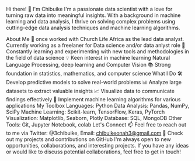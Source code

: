 Hi there! 👋 I'm Chibuike
I'm a passionate data scientist with a love for turning raw data into meaningful insights. With a background in machine learning and data analysis, I thrive on solving complex problems using cutting-edge data analysis techniques and machine learning algorithms.

About Me
💼 once worked with Church Life Africa as the lead data analyst. Currently working as a freelaner for Data science and/or data anlyst role
🌱 Constantly learning and experimenting with new tools and methodologies in the field of data science
💡 Keen interest in machine learning Natural Language Processing, deep learning and Computer Vision
📚 Strong foundation in statistics, mathematics, and computer science
What I Do
🛠️ Develop predictive models to solve real-world problems
📊 Analyze large datasets to extract valuable insights
📈 Visualize data to communicate findings effectively
🤖 Implement machine learning algorithms for various applications
My Toolbox
Languages: Python
Data Analysis: Pandas, NumPy, SciPy
Machine Learning: Scikit-learn, TensorFlow, Keras, PyTorch
Visualization: Matplotlib, Seaborn, Plotly
Database: SQL, MongoDB
Other Tools: Git, Jupyter Notebook, colab
Let's Connect
📫 Feel free to reach out to me via Twitter: @3chibuike, Email: chibuikeonah3@gmail.com
💬 Check out my projects and contributions on GitHub
I'm always open to new opportunities, collaborations, and interesting projects. If you have any ideas or would like to discuss potential collaborations, feel free to get in touch!

